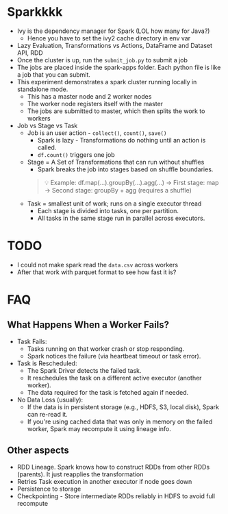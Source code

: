 # Sparkkkk
* Ivy is the dependency manager for Spark (LOL how many for Java?)
  * Hence you have to set the ivy2 cache directory in env var
* Lazy Evaluation, Transformations vs Actions, DataFrame and Dataset API, RDD
* Once the cluster is up, run the `submit_job.py` to submit a job
* The jobs are placed inside the spark-apps folder. Each python file is like a job that you can submit.
* This experiment demonstrates a spark cluster running locally in standalone mode.
  * This has a master node and 2 worker nodes
  * The worker node registers itself with the master
  * The jobs are submitted to master, which then splits the work to workers
* Job vs Stage vs Task
  * Job is an user action -  `collect()`, `count()`, `save()`
    * Spark is lazy - Transformations do nothing until an action is called.
    * `df.count()` triggers one job
  * Stage = A Set of Transformations that can run without shuffles
    * Spark breaks the job into stages based on shuffle boundaries.
    > 💡 Example:
    > df.map(...).groupBy(...).agg(...)
    > → First stage: map
    > → Second stage: groupBy + agg (requires a shuffle)
  * Task = smallest unit of work; runs on a single executor thread
    * Each stage is divided into tasks, one per partition.
    * All tasks in the same stage run in parallel across executors.


# TODO
* I could not make spark read the `data.csv` across workers
* After that work with parquet format to see how fast it is?

# FAQ
## What Happens When a Worker Fails?
* Task Fails:
  * Tasks running on that worker crash or stop responding.
  * Spark notices the failure (via heartbeat timeout or task error).
* Task is Rescheduled:
  * The Spark Driver detects the failed task.
  * It reschedules the task on a different active executor (another worker).
  * The data required for the task is fetched again if needed.
* No Data Loss (usually):
  * If the data is in persistent storage (e.g., HDFS, S3, local disk), Spark can re-read it.
  * If you're using cached data that was only in memory on the failed worker, Spark may recompute it using lineage info.

## Other aspects
* RDD Lineage. Spark knows how to construct RDDs from other RDDs (parents). It just reapplies the transformation
* Retries Task execution in another executor if node goes down
* Persistence to storage
* Checkpointing - Store intermediate RDDs reliably in HDFS to avoid full recompute
